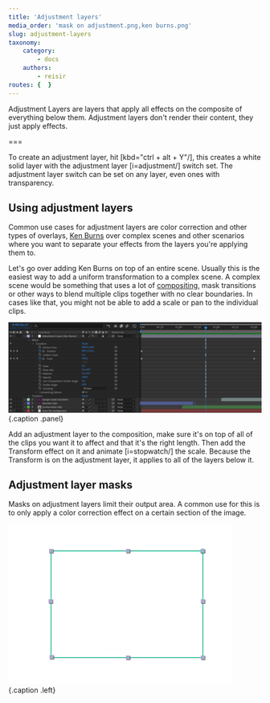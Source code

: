 ```yaml
---
title: 'Adjustment layers'
media_order: 'mask on adjustment.png,ken burns.png'
slug: adjustment-layers
taxonomy:
    category:
        - docs
    authors:
        - reisir
routes: {  }
---
```


Adjustment Layers are layers that apply all effects on the composite of everything below them. Adjustment layers don't render their content, they just apply effects.

===

To create an adjustment layer, hit [kbd="ctrl + alt + Y"/], this creates a white solid layer with the adjustment layer [i=adjustment/] switch set. The adjustment layer switch can be set on any layer, even ones with transparency.

## Using adjustment layers

Common use cases for adjustment layers are color correction and other types of overlays, [Ken Burns](https://en.wikipedia.org/wiki/Ken_Burns_effect) over complex scenes and other scenarios where you want to separate your effects from the layers you're applying them to.

Let's go over adding Ken Burns on top of an entire scene. Usually this is the easiest way to add a uniform transformation to a complex scene. A complex scene would be something that uses a lot of [compositing](/ae/composition), mask transitions or other ways to blend multiple clips together with no clear boundaries. In cases like that, you might not be able to add a scale or pan to the individual clips.

![Ken Burns on top of a complex scene](ken%20burns.png){.caption .panel}

Add an adjustment layer to the composition, make sure it's on top of all of the clips you want it to affect and that it's the right length. Then add the Transform effect on it and animate [i=stopwatch/] the scale. Because the Transform is on the adjustment layer, it applies to all of the layers below it.

## Adjustment layer masks

Masks on adjustment layers limit their output area. A common use for this is to only apply a color correction effect on a certain section of the image. 

![mask on adjustment layer with a blur effect](mask%20on%20adjustment.png){.caption .left}

